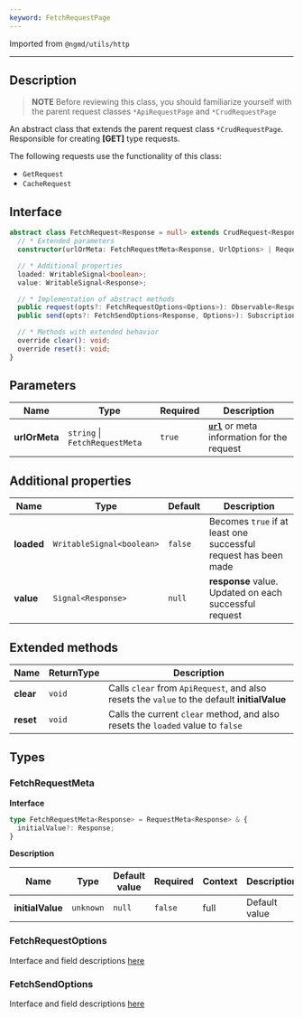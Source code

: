 ```yaml
---
keyword: FetchRequestPage
---
```


Imported from `@ngmd/utils/http`

---

## Description

> **NOTE**
> Before reviewing this class, you should familiarize yourself with the parent request classes `*ApiRequestPage` and `*CrudRequestPage`

An abstract class that extends the parent request class `*CrudRequestPage`. Responsible for creating **[GET]** type requests.

The following requests use the functionality of this class:

  - `GetRequest`
  - `CacheRequest`

## Interface

```typescript
abstract class FetchRequest<Response = null> extends CrudRequest<Response> {
  // * Extended parameters
  constructor(urlOrMeta: FetchRequestMeta<Response, UrlOptions> | RequestUrl<UrlOptions>) {}

  // * Additional properties
  loaded: WritableSignal<boolean>;
  value: WritableSignal<Response>;

  // * Implementation of abstract methods
  public request(opts?: FetchRequestOptions<Options>): Observable<Response>
  public send(opts?: FetchSendOptions<Response, Options>): Subscription 

  // * Methods with extended behavior 
  override clear(): void;
  override reset(): void;
}
```

## Parameters

| Name | Type | Required | Description |
|----------|----------|----------|----------|
| **urlOrMeta** | `string` \| `FetchRequestMeta` | `true` | [**`url`**](/http/classes/crud-request#working-with-url) or meta information for the request |

## Additional properties

| Name | Type | Default | Description |
|----------|----------|----------|----------|
| **loaded** | `WritableSignal<boolean>` | `false` | Becomes `true` if at least one successful request has been made |
| **value** | `Signal<Response>` | `null` | **response** value. Updated on each successful request |

## Extended methods

| Name | ReturnType | Description |
|----------|----------|----------|
| **clear** | `void` | Calls `clear` from `ApiRequest`, and also resets the `value` to the default **initialValue** |
| **reset** | `void` | Calls the current `clear` method, and also resets the `loaded` value to `false`  |

## Types

### FetchRequestMeta

**Interface**

```ts
type FetchRequestMeta<Response> = RequestMeta<Response> & {
  initialValue?: Response;
}
```

**Description**

| Name | Type | Default value | Required | Context | Description |
|----------|----------|----------|----------|----------|----------|
| **initialValue** | `unknown` | `null` | `false` | <span class="tag" success>full</span> | Default value |

### FetchRequestOptions

Interface and field descriptions [here](/http/classes/api-request#httprequestoptions)

### FetchSendOptions

Interface and field descriptions [here](/http/classes/api-request#sendrequestoptions)